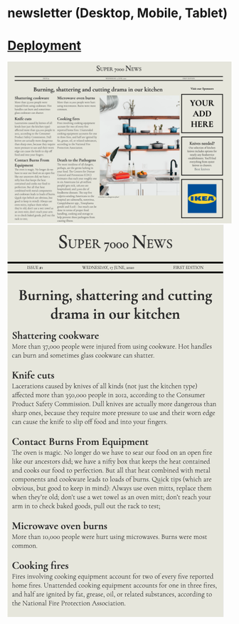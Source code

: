 # newsletter (Desktop, Mobile, Tablet)

# [Deployment](https://mariariosnavarro.github.io/newsletter/)

![desktop](/assets/img/desktop.png)
![mobile](/assets/img/mobile.png)
